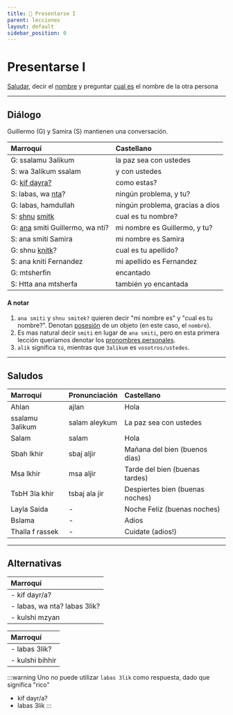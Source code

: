 ```yaml
---
title: 📖 Presentarse I
parent: lecciones
layout: default
sidebar_position: 0
---
```


# Presentarse I

[Saludar](../preguntas/como-estas), decir el [nombre](../vocabulario/nombre) y preguntar [cual es](../preguntas/cual-que) el nombre de la otra persona

---

## Diálogo

Guillermo (G) y Samira (S) mantienen una conversación.

| Marroquí                                                        | Castellano                      |
|:----------------------------------------------------------------|:--------------------------------|
| G: ssalamu 3alikum                                              | la paz sea con ustedes          |
| S: wa 3alikum ssalam                                            | y con ustedes                   |
| G: [kif dayra?](../preguntas/como-estas)                        | como estas?                     |
| S: labas, wa [nta](../vocabulario/pronombres)?                  | ningún problema, y tu?          |
| G: labas, hamdullah                                             | ningún problema, gracias a dios |
| S: [shnu](../preguntas/cual-que) [smitk](../vocabulario/nombre) | cual es tu nombre?              |
| G: [ana](../vocabulario/pronombres) smiti Guillermo, wa nti?    | mi nombre es Guillermo, y tu?   |
| S: ana smiti Samira                                             | mi nombre es Samira             |
| G: shnu [knitk](../vocabulario/nombre#apellido)?                | cual es tu apellido?            |
| S: ana kniti Fernandez                                          | mi apellido es Fernandez        |
| G: mtsherfin                                                    | encantado                       |
| S: Htta ana mtsherfa                                            | también yo encantada            |

#### A notar
1. `ana smiti` y `shnu smitek?` quieren decir "mi nombre es" y "cual es tu nombre?". Denotan [posesión](../vocabulario/pronombres#pronombres-posesivos) de un objeto (en este caso, el `nombre`).
2. Es mas natural decir `smiti` en lugar de `ana smiti`, pero en esta primera lección queríamos denotar los [pronombres personales](../vocabulario/pronombres#pronombres-personales).
3. `alik` significa `tú`, mientras que `3alikum` es `vosotros/ustedes`.

---

## Saludos

| Marroquí        | Pronunciación | Castellano                      |
|:----------------|:--------------|:--------------------------------|
| Ahlan           | ajlan         | Hola                            |
| ssalamu 3alikum | salam aleykum | La paz sea con ustedes          |
| Salam           | salam         | Hola                            |
| Sbah lkhir      | sbaj aljir    | Mañana del bien (buenos dias)   |
| Msa lkhir       | msa aljir     | Tarde del bien (buenas tardes)  |
| TsbH 3la khir   | tsbaj ala jir | Despiertes bien (buenas noches) |
| Layla Saida     | -             | Noche Feliz (buenas noches)     |
| Bslama          | -             | Adios                           |
| Thalla f rassek | -             | Cuidate (adios!)                |

---

## Alternativas

| Marroquí                     |
|:-----------------------------|
| - kif dayr/a?                |
| - labas, wa nta? labas 3lik? |
| - kulshi mzyan               |

| Marroquí                     |
|:-----------------------------|
| - labas 3lik?                |
| - kulshi bihhir              |


:::warning
Uno no puede utilizar `labas 3lik` como respuesta, dado que significa "rico"
- kif dayr/a?
- labas 3lik
:::